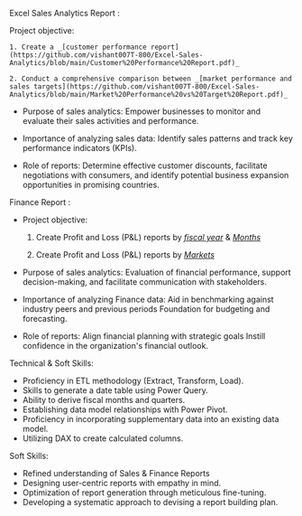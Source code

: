 Excel Sales Analytics Report :


  Project objective:

    1. Create a _[customer performance report](https://github.com/vishant007T-800/Excel-Sales-Analytics/blob/main/Customer%20Performance%20Report.pdf)_ 

    2. Conduct a comprehensive comparison between _[market performance and sales targets](https://github.com/vishant007T-800/Excel-Sales-Analytics/blob/main/Market%20Performance%20vs%20Target%20Report.pdf)_

- Purpose of sales analytics: Empower businesses to monitor and evaluate their sales activities and performance.

- Importance of analyzing sales data: Identify sales patterns and track key performance indicators (KPIs).

- Role of reports: Determine effective customer discounts, facilitate negotiations with consumers, and identify potential business expansion opportunities in promising countries.


 Finance Report :

- Project objective: 

    1. Create Profit and Loss (P&L) reports by _[fiscal year](https://github.com/vishant007T-800/Excel-Sales-Analytics/blob/main/P%26L%20Statement%20by%20Fiscal%20Year.pdf)_ & _[Months](https://github.com/vishant007T-800/Excel-Sales-Analytics/blob/main/P%26L%20Statement%20by%20Months.pdf)_ 

   2. Create Profit and Loss (P&L) reports by _[Markets](https://github.com/vishant007T-800/Excel-Sales-Analytics/blob/main/P%26L%20Statement%20by%20Markets.pdf)_

- Purpose of sales analytics: Evaluation of financial performance, support decision-making, and facilitate communication with stakeholders.

- Importance of analyzing Finance data: Aid in benchmarking against industry peers and previous periods Foundation for budgeting and forecasting.

- Role of reports: Align financial planning with strategic goals Instill confidence in the organization's financial outlook.


 Technical & Soft Skills:
- 	Proficiency in ETL methodology (Extract, Transform, Load).
- 	Skills to generate a date table using Power Query.
- 	Ability to derive fiscal months and quarters.
- 	Establishing data model relationships with Power Pivot.
- 	Proficiency in incorporating supplementary data into an existing data model.
- 	Utilizing DAX to create calculated columns.

Soft Skills:
- 	Refined understanding of Sales & Finance Reports
- 	Designing user-centric reports with empathy in mind.
- 	Optimization of report generation through meticulous fine-tuning.
- 	Developing a systematic approach to devising a report building plan.

